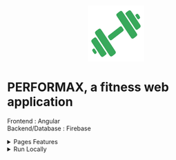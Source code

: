 <div align="center">
<img height="130px" width="130px" src="./src/assets/images/Logo.webp">
</div>
  
# PERFORMAX, a fitness web application

Frontend : Angular
<br>
Backend/Database : Firebase
<br>

<details>
  <summary>Pages Features</summary>

### Connect

- Register by completing information with form control
- Login with failure animation for bad credentials
- Logout is available on menu once logged in

### Sessions

- View your sessions
- Add, modify or delete a session

### Progress

- View your weight and body composition evolution in a graph
- Add data to update the graph

### Profil

- Modify your profile
- Delete your account (needs confirmation)

</details>

<details>
  <summary>Run Locally</summary>

### Clone the project

```bash
  git clone https://github.com/Brice150/MONEYTRACKER.git
```

### Install dependencies

```bash
  npm install
```

### Start the server

```bash
  ng serve -o
```

</details>
